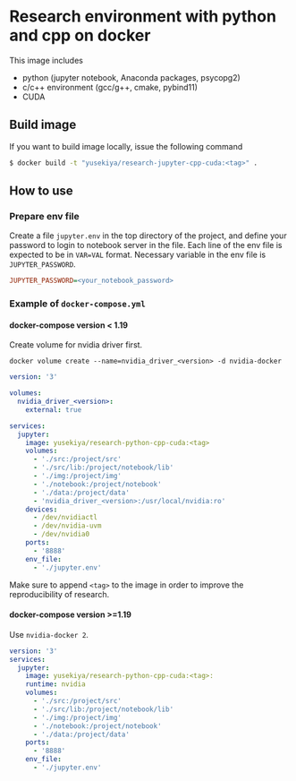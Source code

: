 # Research environment with python and cpp on docker

This image includes

- python (jupyter notebook, Anaconda packages, psycopg2)
- c/c++ environment (gcc/g++, cmake, pybind11)
- CUDA

## Build image

If you want to build image locally, issue the following command

``` bash
$ docker build -t "yusekiya/research-jupyter-cpp-cuda:<tag>" .
```


## How to use

### Prepare env file

Create a file `jupyter.env` in the top directory of the project,
and define your password to login to notebook server in the file.
Each line of the env file is expected to be in `VAR=VAL` format.
Necessary variable in the env file is `JUPYTER_PASSWORD`.

``` ini
JUPYTER_PASSWORD=<your_notebook_password>
```

### Example of `docker-compose.yml`

#### docker-compose version < 1.19

Create volume for nvidia driver first.

``` shell
docker volume create --name=nvidia_driver_<version> -d nvidia-docker
```

``` yaml
version: '3'

volumes:
  nvidia_driver_<version>:
    external: true

services:
  jupyter:
    image: yusekiya/research-python-cpp-cuda:<tag>
    volumes:
      - './src:/project/src'
      - './src/lib:/project/notebook/lib'
      - './img:/project/img'
      - './notebook:/project/notebook'
      - './data:/project/data'
      - 'nvidia_driver_<version>:/usr/local/nvidia:ro'
    devices:
      - /dev/nvidiactl
      - /dev/nvidia-uvm
      - /dev/nvidia0
    ports:
      - '8888'
    env_file:
      - './jupyter.env'
```

Make sure to append `<tag>` to the image in order to improve
the reproducibility of research.

#### docker-compose version >=1.19

Use `nvidia-docker 2`.

``` yaml
version: '3'
services:
  jupyter:
    image: yusekiya/research-python-cpp-cuda:<tag>:
    runtime: nvidia
    volumes:
      - './src:/project/src'
      - './src/lib:/project/notebook/lib'
      - './img:/project/img'
      - './notebook:/project/notebook'
      - './data:/project/data'
    ports:
      - '8888'
    env_file:
      - './jupyter.env'
```

